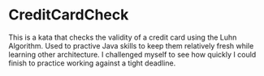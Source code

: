 # CreditCardCheck

This is a kata that checks the validity of a credit card using the Luhn Algorithm.
Used to practive Java skills to keep them relatively fresh while learning other architecture. 
I challenged myself to see how quickly I could finish to practice working against a tight deadline. 
